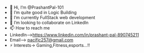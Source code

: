 - 👋 Hi, I’m @PrashantPal-101
- 👀 I’m quite good in Logic Building
- 🌱 I’m currently FullStack web development
- 💞️ I’m looking to collaborate on LinkedIn
- 📫 How to reach me
- LinkedIn-->https://www.linkedin.com/in/prashant-pal-890745211
- Email--> pacific257@gmail.com
- ⚡ Interests-> Gaming,Fitness,esports...!!

<!---
PrashantPal-101/PrashantPal-101 is a ✨ special ✨ repository because its `README.md` (this file) appears on your GitHub profile.
You can click the Preview link to take a look at your changes.
--->
